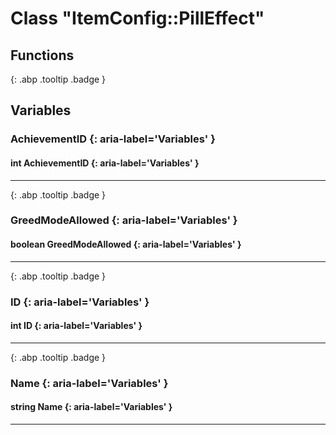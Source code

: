 # Class "ItemConfig::PillEffect"
## Functions
[ ](#){: .abp .tooltip .badge }
## Variables
### AchievementID {: aria-label='Variables' }
#### int AchievementID  {: aria-label='Variables' }

___ 
[ ](#){: .abp .tooltip .badge }
### GreedModeAllowed {: aria-label='Variables' }
#### boolean GreedModeAllowed  {: aria-label='Variables' }

___ 
[ ](#){: .abp .tooltip .badge }
### ID {: aria-label='Variables' }
#### int ID  {: aria-label='Variables' }

___ 
[ ](#){: .abp .tooltip .badge }
### Name {: aria-label='Variables' }
#### string Name  {: aria-label='Variables' }

___ 
